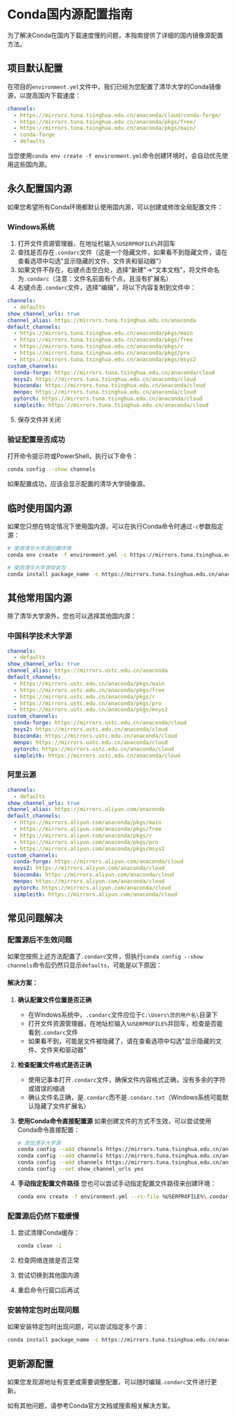 # Conda国内源配置指南

为了解决Conda在国内下载速度慢的问题，本指南提供了详细的国内镜像源配置方法。

## 项目默认配置

在项目的`environment.yml`文件中，我们已经为您配置了清华大学的Conda镜像源，以提高国内下载速度：

```yaml
channels:
  - https://mirrors.tuna.tsinghua.edu.cn/anaconda/cloud/conda-forge/
  - https://mirrors.tuna.tsinghua.edu.cn/anaconda/pkgs/free/
  - https://mirrors.tuna.tsinghua.edu.cn/anaconda/pkgs/main/
  - conda-forge
  - defaults
```

当您使用`conda env create -f environment.yml`命令创建环境时，会自动优先使用这些国内源。

## 永久配置国内源

如果您希望所有Conda环境都默认使用国内源，可以创建或修改全局配置文件：

### Windows系统

1. 打开文件资源管理器，在地址栏输入`%USERPROFILE%`并回车
2. 查找是否存在`.condarc`文件（这是一个隐藏文件，如果看不到隐藏文件，请在查看选项中勾选"显示隐藏的文件、文件夹和驱动器"）
3. 如果文件不存在，右键点击空白处，选择"新建"->"文本文档"，将文件命名为`.condarc`（注意：文件名前面有个点，且没有扩展名）
4. 右键点击`.condarc`文件，选择"编辑"，将以下内容复制到文件中：

```yaml
channels:
  - defaults
show_channel_urls: true
channel_alias: https://mirrors.tuna.tsinghua.edu.cn/anaconda
default_channels:
  - https://mirrors.tuna.tsinghua.edu.cn/anaconda/pkgs/main
  - https://mirrors.tuna.tsinghua.edu.cn/anaconda/pkgs/free
  - https://mirrors.tuna.tsinghua.edu.cn/anaconda/pkgs/r
  - https://mirrors.tuna.tsinghua.edu.cn/anaconda/pkgs/pro
  - https://mirrors.tuna.tsinghua.edu.cn/anaconda/pkgs/msys2
custom_channels:
  conda-forge: https://mirrors.tuna.tsinghua.edu.cn/anaconda/cloud
  msys2: https://mirrors.tuna.tsinghua.edu.cn/anaconda/cloud
  bioconda: https://mirrors.tuna.tsinghua.edu.cn/anaconda/cloud
  menpo: https://mirrors.tuna.tsinghua.edu.cn/anaconda/cloud
  pytorch: https://mirrors.tuna.tsinghua.edu.cn/anaconda/cloud
  simpleitk: https://mirrors.tuna.tsinghua.edu.cn/anaconda/cloud
```

5. 保存文件并关闭

### 验证配置是否成功

打开命令提示符或PowerShell，执行以下命令：

```bash
conda config --show channels
```

如果配置成功，应该会显示配置的清华大学镜像源。

## 临时使用国内源

如果您只想在特定情况下使用国内源，可以在执行Conda命令时通过`-c`参数指定源：

```bash
# 使用清华大学源创建环境
conda env create -f environment.yml -c https://mirrors.tuna.tsinghua.edu.cn/anaconda/cloud/conda-forge/ -c https://mirrors.tuna.tsinghua.edu.cn/anaconda/pkgs/free/ -c https://mirrors.tuna.tsinghua.edu.cn/anaconda/pkgs/main/

# 使用清华大学源安装包
conda install package_name -c https://mirrors.tuna.tsinghua.edu.cn/anaconda/cloud/conda-forge/
```

## 其他常用国内源

除了清华大学源外，您也可以选择其他国内源：

### 中国科学技术大学源

```yaml
channels:
  - defaults
show_channel_urls: true
channel_alias: https://mirrors.ustc.edu.cn/anaconda
default_channels:
  - https://mirrors.ustc.edu.cn/anaconda/pkgs/main
  - https://mirrors.ustc.edu.cn/anaconda/pkgs/free
  - https://mirrors.ustc.edu.cn/anaconda/pkgs/r
  - https://mirrors.ustc.edu.cn/anaconda/pkgs/pro
  - https://mirrors.ustc.edu.cn/anaconda/pkgs/msys2
custom_channels:
  conda-forge: https://mirrors.ustc.edu.cn/anaconda/cloud
  msys2: https://mirrors.ustc.edu.cn/anaconda/cloud
  bioconda: https://mirrors.ustc.edu.cn/anaconda/cloud
  menpo: https://mirrors.ustc.edu.cn/anaconda/cloud
  pytorch: https://mirrors.ustc.edu.cn/anaconda/cloud
  simpleitk: https://mirrors.ustc.edu.cn/anaconda/cloud
```

### 阿里云源

```yaml
channels:
  - defaults
show_channel_urls: true
channel_alias: https://mirrors.aliyun.com/anaconda
default_channels:
  - https://mirrors.aliyun.com/anaconda/pkgs/main
  - https://mirrors.aliyun.com/anaconda/pkgs/free
  - https://mirrors.aliyun.com/anaconda/pkgs/r
  - https://mirrors.aliyun.com/anaconda/pkgs/pro
  - https://mirrors.aliyun.com/anaconda/pkgs/msys2
custom_channels:
  conda-forge: https://mirrors.aliyun.com/anaconda/cloud
  msys2: https://mirrors.aliyun.com/anaconda/cloud
  bioconda: https://mirrors.aliyun.com/anaconda/cloud
  menpo: https://mirrors.aliyun.com/anaconda/cloud
  pytorch: https://mirrors.aliyun.com/anaconda/cloud
  simpleitk: https://mirrors.aliyun.com/anaconda/cloud
```

## 常见问题解决

### 配置源后不生效问题

如果您按照上述方法配置了`.condarc`文件，但执行`conda config --show channels`命令后仍然只显示`defaults`，可能是以下原因：

#### 解决方案：

1. **确认配置文件位置是否正确**
   - 在Windows系统中，`.condarc`文件应位于`C:\Users\您的用户名\`目录下
   - 打开文件资源管理器，在地址栏输入`%USERPROFILE%`并回车，检查是否能看到`.condarc`文件
   - 如果看不到，可能是文件被隐藏了，请在查看选项中勾选"显示隐藏的文件、文件夹和驱动器"

2. **检查配置文件格式是否正确**
   - 使用记事本打开`.condarc`文件，确保文件内容格式正确，没有多余的字符或错误的缩进
   - 确认文件名正确，是`.condarc`而不是`.condarc.txt`（Windows系统可能默认隐藏了文件扩展名）

3. **使用Conda命令直接配置源**
   如果创建文件的方式不生效，可以尝试使用Conda命令直接配置：
   ```bash
   # 添加清华大学源
   conda config --add channels https://mirrors.tuna.tsinghua.edu.cn/anaconda/pkgs/main/
   conda config --add channels https://mirrors.tuna.tsinghua.edu.cn/anaconda/pkgs/free/
   conda config --add channels https://mirrors.tuna.tsinghua.edu.cn/anaconda/cloud/conda-forge/
   conda config --set show_channel_urls yes
   ```

4. **手动指定配置文件路径**
   您也可以尝试手动指定配置文件路径来创建环境：
   ```bash
   conda env create -f environment.yml --rc-file %USERPROFILE%\.condarc
   ```

### 配置源后仍然下载缓慢

1. 尝试清理Conda缓存：
   ```bash
   conda clean -i
   ```

2. 检查网络连接是否正常

3. 尝试切换到其他国内源

4. 重启命令行窗口后再试

### 安装特定包时出现问题

如果安装特定包时出现问题，可以尝试指定多个源：

```bash
conda install package_name -c https://mirrors.tuna.tsinghua.edu.cn/anaconda/cloud/conda-forge/ -c https://mirrors.tuna.tsinghua.edu.cn/anaconda/pkgs/main/
```

## 更新源配置

如果您发现源地址有变更或需要调整配置，可以随时编辑`.condarc`文件进行更新。

如有其他问题，请参考Conda官方文档或搜索相关解决方案。